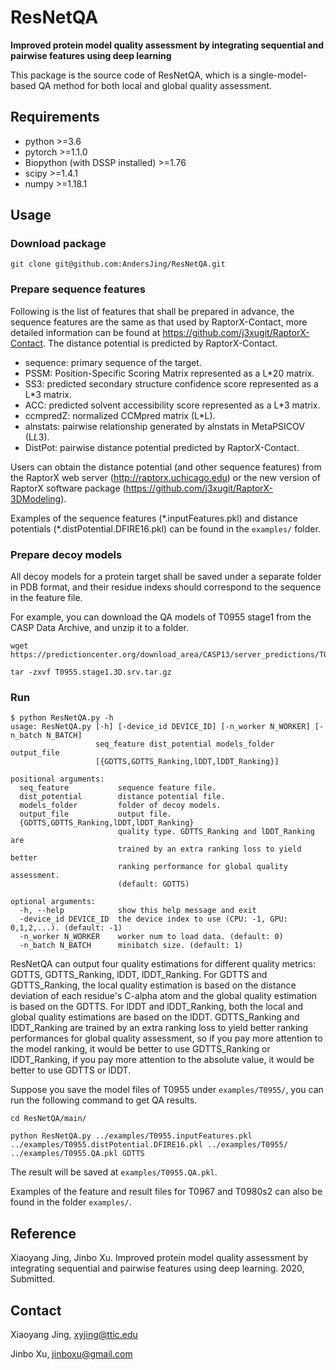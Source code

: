 # ResNetQA

**Improved protein model quality assessment by integrating sequential and pairwise features using deep learning**

This package is the source code of ResNetQA, which is a single-model-based QA method for both local and global quality assessment.

## Requirements
* python >=3.6
* pytorch >=1.1.0
* Biopython (with DSSP installed) >=1.76
* scipy >=1.4.1
* numpy >=1.18.1

## Usage

### Download package
```
git clone git@github.com:AndersJing/ResNetQA.git
```

### Prepare sequence features

Following is the list of features that shall be prepared in advance, the sequence features are the same as that used by RaptorX-Contact, more detailed information can be found at https://github.com/j3xugit/RaptorX-Contact. The distance potential is predicted by RaptorX-Contact.

* sequence: primary sequence of the target.
* PSSM: Position-Specific Scoring Matrix represented as a L*20 matrix.
* SS3: predicted secondary structure confidence score represented as a L*3 matrix.
* ACC: predicted solvent accessibility score represented as a L*3 matrix.
* ccmpredZ: normalized CCMpred matrix (L*L).
* alnstats: pairwise relationship generated by alnstats in MetaPSICOV (L*L*3).
* DistPot: pairwise distance potential predicted by RaptorX-Contact.

Users can obtain the distance potential (and other sequence features) from the RaptorX web server (http://raptorx.uchicago.edu) or the new version of RaptorX software package (https://github.com/j3xugit/RaptorX-3DModeling).

Examples of the sequence features (\*.inputFeatures.pkl) and distance potentials (*.distPotential.DFIRE16.pkl) can be found in the `examples/` folder.

### Prepare decoy models
All decoy models for a protein target shall be saved under a separate folder in PDB format, and their residue indexs should correspond to the sequence in the feature file.

For example, you can download the QA models of T0955 stage1 from the CASP Data Archive, and unzip it to a folder.
```
wget https://predictioncenter.org/download_area/CASP13/server_predictions/T0955.stage1.3D.srv.tar.gz

tar -zxvf T0955.stage1.3D.srv.tar.gz
```

### Run
```
$ python ResNetQA.py -h
usage: ResNetQA.py [-h] [-device_id DEVICE_ID] [-n_worker N_WORKER] [-n_batch N_BATCH]
                   seq_feature dist_potential models_folder output_file
                   [{GDTTS,GDTTS_Ranking,lDDT,lDDT_Ranking}]

positional arguments:
  seq_feature           sequence feature file.
  dist_potential        distance potential file.
  models_folder         folder of decoy models.
  output_file           output file.
  {GDTTS,GDTTS_Ranking,lDDT,lDDT_Ranking}
                        quality type. GDTTS_Ranking and lDDT_Ranking are
                        trained by an extra ranking loss to yield better
                        ranking performance for global quality assessment.
                        (default: GDTTS)

optional arguments:
  -h, --help            show this help message and exit
  -device_id DEVICE_ID  the device index to use (CPU: -1, GPU: 0,1,2,...). (default: -1)
  -n_worker N_WORKER    worker num to load data. (default: 0)
  -n_batch N_BATCH      minibatch size. (default: 1)
```

ResNetQA can output four quality estimations for different quality metrics: GDTTS, GDTTS_Ranking, lDDT, lDDT_Ranking. For GDTTS and GDTTS_Ranking, the local quality estimation is based on the distance deviation of each residue's C-alpha atom and the global quality estimation is based on the GDTTS. For lDDT and lDDT_Ranking, both the local and global quality estimations are based on the lDDT. GDTTS_Ranking and lDDT_Ranking are trained by an extra ranking loss to yield better ranking performances for global quality assessment, so if you pay more attention to the model ranking, it would be better to use GDTTS_Ranking or lDDT_Ranking, if you pay more attention to the absolute value, it would be better to use GDTTS or lDDT.

Suppose you save the model files of T0955 under `examples/T0955/`, you can run the following command to get QA results.

```
cd ResNetQA/main/

python ResNetQA.py ../examples/T0955.inputFeatures.pkl ../examples/T0955.distPotential.DFIRE16.pkl ../examples/T0955/ ../examples/T0955.QA.pkl GDTTS
```

The result will be saved at `examples/T0955.QA.pkl`.

Examples of the feature and result files for T0967 and T0980s2 can also be found in the folder `examples/`.

## Reference

Xiaoyang Jing, Jinbo Xu. Improved protein model quality assessment by integrating sequential and pairwise features using deep learning. 2020, Submitted.


## Contact
Xiaoyang Jing, xyjing@ttic.edu

Jinbo Xu, jinboxu@gmail.com